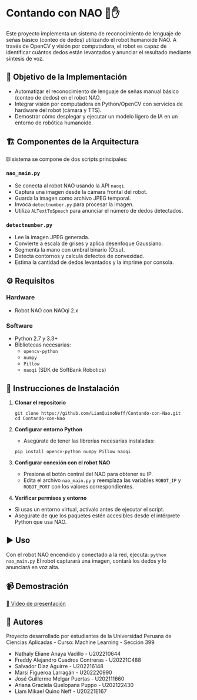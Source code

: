 # Contando con NAO 🤖✋

Este proyecto implementa un sistema de reconocimiento de lenguaje de señas básico (conteo de dedos) utilizando el robot humanoide NAO. A través de OpenCV y visión por computadora, el robot es capaz de identificar cuántos dedos están levantados y anunciar el resultado mediante síntesis de voz.

## 🧠 Objetivo de la Implementación

- Automatizar el reconocimiento de lenguaje de señas manual básico (conteo de dedos) en el robot NAO.
- Integrar visión por computadora en Python/OpenCV con servicios de hardware del robot (cámara y TTS).
- Demostrar cómo desplegar y ejecutar un modelo ligero de IA en un entorno de robótica humanoide.

## 🏗️ Componentes de la Arquitectura

El sistema se compone de dos scripts principales:

### `nao_main.py`
- Se conecta al robot NAO usando la API `naoqi`.
- Captura una imagen desde la cámara frontal del robot.
- Guarda la imagen como archivo JPEG temporal.
- Invoca `detectnumber.py` para procesar la imagen.
- Utiliza `ALTextToSpeech` para anunciar el número de dedos detectados.

### `detectnumber.py`
- Lee la imagen JPEG generada.
- Convierte a escala de grises y aplica desenfoque Gaussiano.
- Segmenta la mano con umbral binario (Otsu).
- Detecta contornos y calcula defectos de convexidad.
- Estima la cantidad de dedos levantados y la imprime por consola.

## ⚙️ Requisitos

### Hardware
- Robot NAO con NAOqi 2.x

### Software
- Python 2.7 y 3.3+  
- Bibliotecas necesarias:
  - `opencv-python`
  - `numpy`
  - `Pillow`
  - `naoqi` (SDK de SoftBank Robotics)

## 🚀 Instrucciones de Instalación

1. **Clonar el repositorio**
   ```
   git clone https://github.com/LiamQuinoNeff/Contando-con-Nao.git
   cd Contando-con-Nao
   ```
   
2. **Configurar entorno Python**
   - Asegúrate de tener las librerías necesarias instaladas:
   ```
   pip install opencv-python numpy Pillow naoqi
   ```
   
4. **Configurar conexión con el robot NAO**
   - Presiona el botón central del NAO para obtener su IP.
   - Edita el archivo `nao_main.py` y reemplaza las variables `ROBOT_IP` y `ROBOT_PORT` con los valores correspondientes.
     
5. **Verificar permisos y entorno**
  - Si usas un entorno virtual, actívalo antes de ejecutar el script.
  - Asegúrate de que los paquetes estén accesibles desde el intérprete Python que usa NAO.

## ▶️ Uso
Con el robot NAO encendido y conectado a la red, ejecuta:
`python nao_main.py`
El robot capturará una imagen, contará los dedos y lo anunciará en voz alta.

## 📹 Demostración
[🎥 Video de presentación](https://upcedupe-my.sharepoint.com/:v:/g/personal/u202122430_upc_edu_pe/ESzSLuvzXg1JixBV3Kkq2tYBTPrh_vWqk3x4m5c4X7oIjg?e=bvWq6C&nav=eyJyZWZlcnJhbEluZm8iOnsicmVmZXJyYWxBcHAiOiJTdHJlYW1XZWJBcHAiLCJyZWZlcnJhbFZpZXciOiJTaGFyZURpYWxvZy1MaW5rIiwicmVmZXJyYWxBcHBQbGF0Zm9ybSI6IldlYiIsInJlZmVycmFsTW9kZSI6InZpZXcifX0%3D)

## 👥 Autores
Proyecto desarrollado por estudiantes de la Universidad Peruana de Ciencias Aplicadas - Curso: Machine Learning - Sección 399
- Nathaly Eliane Anaya Vadillo - U202210644
- Freddy Alejandro Cuadros Contreras - U20221C488
- Salvador Diaz Aguirre - U202216148
- Marsi Figueroa Larragán - U202220990
- José Guillermo Melgar Puertas - U202111660
- Ariana Graciela Quelopana Puppo - U202122430
- Liam Mikael Quino Neff - U20221E167
